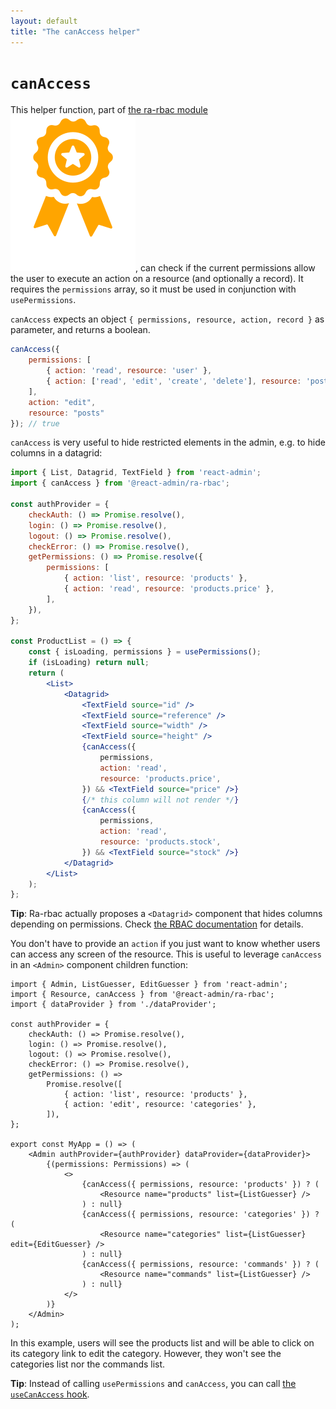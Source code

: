 ```yaml
---
layout: default
title: "The canAccess helper"
---
```


# `canAccess`

This helper function, part of [the ra-rbac module](https://marmelab.com/ra-enterprise/modules/ra-rbac)<img class="icon" src="./img/premium.svg" />, can check if the current permissions allow the user to execute an action on a resource (and optionally a record). It requires the `permissions` array, so it must be used in conjunction with `usePermissions`.

`canAccess` expects an object `{ permissions, resource, action, record }` as parameter, and returns a boolean.

```jsx
canAccess({
    permissions: [
        { action: 'read', resource: 'user' },
        { action: ['read', 'edit', 'create', 'delete'], resource: 'posts' },
    ],
    action: "edit",
    resource: "posts"
}); // true
```

`canAccess` is very useful to hide restricted elements in the admin, e.g. to hide columns in a datagrid:

```jsx
import { List, Datagrid, TextField } from 'react-admin';
import { canAccess } from '@react-admin/ra-rbac';

const authProvider = {
    checkAuth: () => Promise.resolve(),
    login: () => Promise.resolve(),
    logout: () => Promise.resolve(),
    checkError: () => Promise.resolve(),
    getPermissions: () => Promise.resolve({
        permissions: [
            { action: 'list', resource: 'products' },
            { action: 'read', resource: 'products.price' },
        ],
    }),
};

const ProductList = () => {
    const { isLoading, permissions } = usePermissions();
    if (isLoading) return null;
    return (
        <List>
            <Datagrid>
                <TextField source="id" />
                <TextField source="reference" />
                <TextField source="width" />
                <TextField source="height" />
                {canAccess({
                    permissions,
                    action: 'read',
                    resource: 'products.price',
                }) && <TextField source="price" />}
                {/* this column will not render */}
                {canAccess({
                    permissions,
                    action: 'read',
                    resource: 'products.stock',
                }) && <TextField source="stock" />}
            </Datagrid>
        </List>
    );
};
```

**Tip**: Ra-rbac actually proposes a `<Datagrid>` component that hides columns depending on permissions. Check [the RBAC documentation](./AuthRBAC.md) for details.

You don't have to provide an `action` if you just want to know whether users can access any screen of the resource. This is useful to leverage `canAccess` in an `<Admin>` component children function:

```tsx
import { Admin, ListGuesser, EditGuesser } from 'react-admin';
import { Resource, canAccess } from '@react-admin/ra-rbac';
import { dataProvider } from './dataProvider';

const authProvider = {
    checkAuth: () => Promise.resolve(),
    login: () => Promise.resolve(),
    logout: () => Promise.resolve(),
    checkError: () => Promise.resolve(),
    getPermissions: () =>
        Promise.resolve([
            { action: 'list', resource: 'products' },
            { action: 'edit', resource: 'categories' },
        ]),
};

export const MyApp = () => (
    <Admin authProvider={authProvider} dataProvider={dataProvider}>
        {(permissions: Permissions) => (
            <>
                {canAccess({ permissions, resource: 'products' }) ? (
                    <Resource name="products" list={ListGuesser} />
                ) : null}
                {canAccess({ permissions, resource: 'categories' }) ? (
                    <Resource name="categories" list={ListGuesser} edit={EditGuesser} />
                ) : null}
                {canAccess({ permissions, resource: 'commands' }) ? (
                    <Resource name="commands" list={ListGuesser} />
                ) : null}
            </>
        )}
    </Admin>
);
```

In this example, users will see the products list and will be able to click on its category link to edit the category. However, they won't see the categories list nor the commands list.

**Tip**: Instead of calling `usePermissions` and `canAccess`, you can call [the `useCanAccess` hook](./useCanAccess.md).